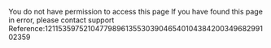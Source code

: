 You do not have permission to access this page If you have found this page in error, please contact support Reference:121153597521047798961355303904654010438420034968299102359